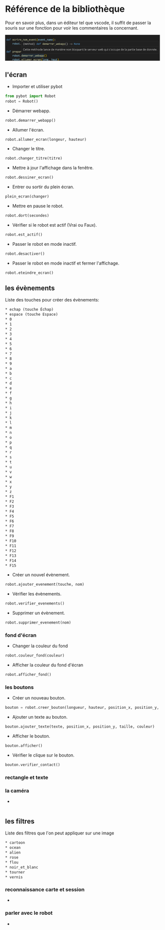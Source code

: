 # Référence de la bibliothèque

Pour en savoir plus, dans un éditeur tel que vscode, il suffit de passer la souris sur une fonction pour voir les commentaires la concernant.

![Commentaires](ref.png)

## l'écran

* Importer et utiliser pybot
```python
from pybot import Robot
robot = Robot()
```

* Démarrer webapp.
```python
robot.demarrer_webapp()
```

* Allumer l'écran.
```python
robot.allumer_ecran(longeur, hauteur)
```

* Changer le titre.
```python
robot.changer_titre(titre)
```

* Mettre à jour l'affichage dans la fenêtre.
```python
robot.dessiner_ecran()
```

* Entrer ou sortir du plein écran.
```python
plein_ecran(changer)
```

* Mettre en pause le robot.
```python
robot.dort(secondes)
```

* Vérifier si le robot est actif (Vrai ou Faux).
```python
robot.est_actif()
```

* Passer le robot en mode inactif.
```python
robot.desactiver()
```

* Passer le robot en mode inactif et fermer l'affichage.
```python
robot.eteindre_ecran()
```

## les évènements

Liste des touches pour créer des évènements:
```
* echap (touche Échap)
* espace (touche Espace)
* 0
* 1
* 2
* 3
* 4
* 5
* 6
* 7
* 8
* 9
* a
* b
* c
* d
* e
* f
* g
* h
* i
* j
* k
* l
* m
* n
* o
* p
* q
* r
* s
* t
* u
* v
* w
* x
* y
* z
* F1
* F2
* F3
* F4
* F5
* F6
* F7
* F8
* F9
* F10
* F11
* F12
* F13
* F14
* F15
```

* Créer un nouvel évènement.
```python
robot.ajouter_evenement(touche, nom)
```

* Vérifier les évènements.
```python
robot.verifier_evenements()
```

* Supprimer un évènement.
```python
robot.supprimer_evenement(nom)
```

### fond d'écran

* Changer la couleur du fond

```python
robot.couleur_fond(couleur)
```

* Afficher la couleur du fond d'écran

```python
robot.afficher_fond()
```

### les boutons

* Créer un nouveau bouton.

```python
bouton = robot.creer_bouton(longueur, hauteur, position_x, position_y, couleur)
```

* Ajouter un texte au bouton.

```python
bouton.ajouter_texte(texte, position_x, position_y, taille, couleur)
```

* Afficher le bouton.

```python
bouton.afficher()
```

* Vérifier le clique sur le bouton.

```python
bouton.verifier_contact()
```

### rectangle et texte

### la caméra

*

```python

```

## les filtres

Liste des filtres que l'on peut appliquer sur une image
```
* cartoon
* ocean
* alien
* rose
* flou
* noir_et_blanc
* tourner
* vernis
```

### reconnaissance carte et session

*

### parler avec le robot

*

